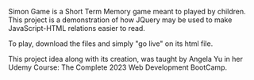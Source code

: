 Simon Game is a Short Term Memory game meant to played by children. This project is a demonstration of how JQuery may be used to make JavaScript-HTML relations easier to read.

To play, download the files and simply "go live" on its html file.


This project idea along with its creation, was taught by Angela Yu in her Udemy Course: The Complete 2023 Web Development BootCamp. 
